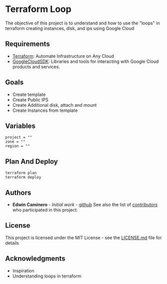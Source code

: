 # Terraform Loop
The objective of this project is to understand and how to use the "loops" in terraform creating instances, disk, and ips
using Google Cloud

## Requirements 
 * [Terraform](https://www.terraform.io/): Automate Infrastructure on Any Cloud
 * [GoogleCloudSDK](https://cloud.google.com/sdk): Libraries and tools for interacting with Google Cloud products and services.

## Goals
 * Create template
 * Create Public IPS
 * Create Additional disk, attach and mount
 * Create Instances from template

## Variables
```shell script
project = ""
zone = ""
region = ""
```

## Plan And Deploy 
```shell script
terraform plan
terraform deploy
```


## Authors

*  **Edwin Caminero** - *Initial work* - [github](https://github.com/ecaminero)
See also the list of [contributors](https://github.com/ecaminero/terraform-loop-gcp) who participated in this project.

  
## License

This project is licensed under the MIT License - see the [LICENSE.md](LICENSE.md) file for details


## Acknowledgments

* Inspiration
* Understanding loops in terraform